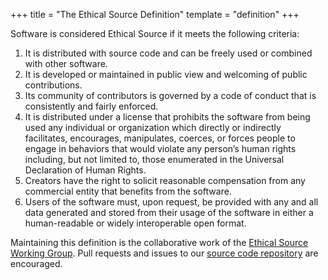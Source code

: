+++
title = "The Ethical Source Definition"
template = "definition"
+++

Software is considered Ethical Source if it meets the following criteria:

1. It is distributed with source code and can be freely used or combined with other software.
1. It is developed or maintained in public view and welcoming of public contributions.
1. Its community of contributors is governed by a code of conduct that is consistently and fairly enforced.
1. It is distributed under a license that prohibits the software from being used any individual or organization which directly or indirectly facilitates, encourages, manipulates, coerces, or forces people to engage in behaviors that would violate any person’s human rights including, but not limited to, those enumerated in the Universal Declaration of Human Rights.
1. Creators have the right to solicit reasonable compensation from any commercial entity that benefits from the software.
1. Users of the software must, upon request, be provided with any and all data generated and stored from their usage of the software in either a human-readable or widely interoperable open format.

Maintaining this definition is the collaborative work of the [Ethical Source Working Group](/apply). Pull requests and issues to our [source code repository](https://github.com/ethicalSource/ethicalsource.dev) are encouraged.
